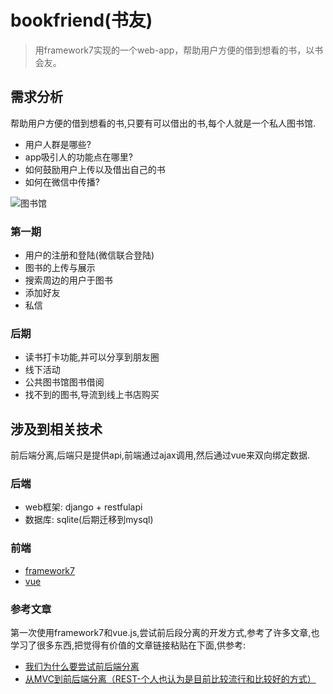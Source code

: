 # bookfriend(书友)

> 用framework7实现的一个web-app，帮助用户方便的借到想看的书，以书会友。

## 需求分析

帮助用户方便的借到想看的书,只要有可以借出的书,每个人就是一个私人图书馆.

* 用户人群是哪些?
* app吸引人的功能点在哪里?
* 如何鼓励用户上传以及借出自己的书
* 如何在微信中传播?

![图书馆](https://raw.githubusercontent.com/sniperyen/bookfriend/master/docs/%E5%9B%BE%E4%B9%A6%E9%A6%86.jpg)

### 第一期

* 用户的注册和登陆(微信联合登陆)
* 图书的上传与展示
* 搜索周边的用户于图书
* 添加好友
* 私信

### 后期

* 读书打卡功能,并可以分享到朋友圈
* 线下活动
* 公共图书馆图书借阅
* 找不到的图书,导流到线上书店购买

## 涉及到相关技术

前后端分离,后端只是提供api,前端通过ajax调用,然后通过vue来双向绑定数据.

### 后端
* web框架: django + restfulapi
* 数据库: sqlite(后期迁移到mysql)

### 前端
* [framework7](http://framework7.cn/)
* [vue](http://cn.vuejs.org/)

### 参考文章
第一次使用framework7和vue.js,尝试前后段分离的开发方式,参考了许多文章,也学习了很多东西,把觉得有价值的文章链接粘贴在下面,供参考:

* [我们为什么要尝试前后端分离](https://segmentfault.com/a/1190000006240370)
* [从MVC到前后端分离（REST-个人也认为是目前比较流行和比较好的方式）](http://blog.csdn.net/shaobingj126/article/details/49420145)
